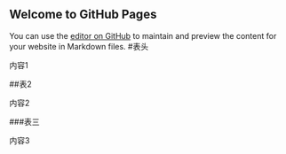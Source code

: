 ## Welcome to GitHub Pages

You can use the [editor on GitHub](https://github.com/IntellectedCat/intellectedcat.github.io/edit/master/index.md) to maintain and preview the content for your website in Markdown files.
#表头

内容1

##表2

内容2

###表三

内容3

